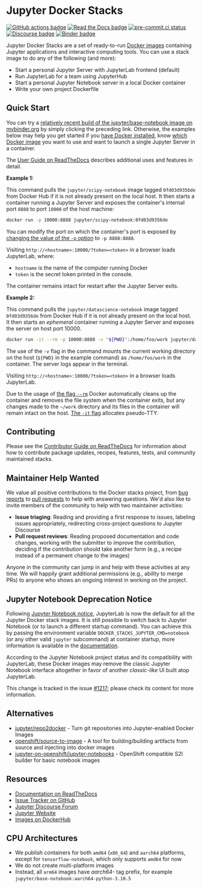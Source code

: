 # Jupyter Docker Stacks

[![GitHub actions badge](https://github.com/jupyter/docker-stacks/actions/workflows/docker.yml/badge.svg)](https://github.com/jupyter/docker-stacks/actions/workflows/docker.yml "Docker images build status")
[![Read the Docs badge](https://img.shields.io/readthedocs/jupyter-docker-stacks.svg)](https://jupyter-docker-stacks.readthedocs.io/en/latest/ "Documentation build status")
[![pre-commit.ci status](https://results.pre-commit.ci/badge/github/jupyter/docker-stacks/main.svg)](https://results.pre-commit.ci/latest/github/jupyter/docker-stacks/main "pre-commit.ci build status")
[![Discourse badge](https://img.shields.io/discourse/users.svg?color=%23f37626&server=https%3A%2F%2Fdiscourse.jupyter.org)](https://discourse.jupyter.org/ "Jupyter Discourse Forum")
[![Binder badge](https://static.mybinder.org/badge_logo.svg)](https://mybinder.org/v2/gh/jupyter/docker-stacks/main?filepath=README.ipynb "Launch a jupyter/base-notebook container on mybinder.org")

Jupyter Docker Stacks are a set of ready-to-run [Docker images](https://hub.docker.com/u/jupyter) containing Jupyter applications and interactive computing tools.
You can use a stack image to do any of the following (and more):

- Start a personal Jupyter Server with JupyterLab frontend (default)
- Run JupyterLab for a team using JupyterHub
- Start a personal Jupyter Notebook server in a local Docker container
- Write your own project Dockerfile

## Quick Start

You can try a [relatively recent build of the jupyter/base-notebook image on mybinder.org](https://mybinder.org/v2/gh/jupyter/docker-stacks/main?urlpath=lab/tree/README.ipynb)
by simply clicking the preceding link.
Otherwise, the examples below may help you get started if you [have Docker installed](https://docs.docker.com/install/),
know [which Docker image](https://jupyter-docker-stacks.readthedocs.io/en/latest/using/selecting.html) you want to use
and want to launch a single Jupyter Server in a container.

The [User Guide on ReadTheDocs](https://jupyter-docker-stacks.readthedocs.io/en/latest/) describes additional uses and features in detail.

**Example 1:**

This command pulls the `jupyter/scipy-notebook` image tagged `0fd03d9356de` from Docker Hub if it is not already present on the local host.
It then starts a container running a Jupyter Server and exposes the container's internal port `8888` to port `10000` of the host machine:

```bash
docker run -p 10000:8888 jupyter/scipy-notebook:0fd03d9356de
```

You can modify the port on which the container's port is exposed by [changing the value of the `-p` option](https://docs.docker.com/engine/reference/run/#expose-incoming-ports) to `-p 8888:8888`.

Visiting `http://<hostname>:10000/?token=<token>` in a browser loads JupyterLab,
where:

- `hostname` is the name of the computer running Docker
- `token` is the secret token printed in the console.

The container remains intact for restart after the Jupyter Server exits.

**Example 2:**

This command pulls the `jupyter/datascience-notebook` image tagged `0fd03d9356de` from Docker Hub if it is not already present on the local host.
It then starts an _ephemeral_ container running a Jupyter Server and exposes the server on host port 10000.

```bash
docker run -it --rm -p 10000:8888 -v "${PWD}":/home/foo/work jupyter/datascience-notebook:0fd03d9356de
```

The use of the `-v` flag in the command mounts the current working directory on the host (`${PWD}` in the example command) as `/home/foo/work` in the container.
The server logs appear in the terminal.

Visiting `http://<hostname>:10000/?token=<token>` in a browser loads JupyterLab.

Due to the usage of [the flag `--rm`](https://docs.docker.com/engine/reference/run/#clean-up---rm) Docker automatically cleans up the container and removes the file
system when the container exits, but any changes made to the `~/work` directory and its files in the container will remain intact on the host.
[The `-it` flag](https://docs.docker.com/engine/reference/commandline/run/#assign-name-and-allocate-pseudo-tty---name--it) allocates pseudo-TTY.

## Contributing

Please see the [Contributor Guide on ReadTheDocs](https://jupyter-docker-stacks.readthedocs.io/en/latest/) for
information about how to contribute package updates, recipes, features, tests, and community
maintained stacks.

## Maintainer Help Wanted

We value all positive contributions to the Docker stacks project,
from [bug reports](https://jupyter-docker-stacks.readthedocs.io/en/latest/contributing/issues.html)
to [pull requests](https://jupyter-docker-stacks.readthedocs.io/en/latest/contributing/packages.html)
to help with answering questions.
We'd also like to invite members of the community to help with two maintainer activities:

- **Issue triaging**: Reading and providing a first response to issues, labeling issues appropriately,
  redirecting cross-project questions to Jupyter Discourse
- **Pull request reviews**: Reading proposed documentation and code changes, working with the submitter
  to improve the contribution, deciding if the contribution should take another form (e.g., a recipe
  instead of a permanent change to the images)

Anyone in the community can jump in and help with these activities at any time.
We will happily grant additional permissions (e.g., ability to merge PRs) to anyone who shows an ongoing interest in working on the project.

## Jupyter Notebook Deprecation Notice

Following [Jupyter Notebook notice](https://github.com/jupyter/notebook#notice), JupyterLab is now the default for all the Jupyter Docker stack images.
It is still possible to switch back to Jupyter Notebook (or to launch a different startup command).
You can achieve this by passing the environment variable `DOCKER_STACKS_JUPYTER_CMD=notebook` (or any other valid `jupyter` subcommand) at container startup,
more information is available in the [documentation](https://jupyter-docker-stacks.readthedocs.io/en/latest/using/common.html#alternative-commands).

According to the Jupyter Notebook project status and its compatibility with JupyterLab,
these Docker images may remove the classic Jupyter Notebook interface altogether in favor of another _classic-like_ UI built atop JupyterLab.

This change is tracked in the issue [#1217](https://github.com/jupyter/docker-stacks/issues/1217); please check its content for more information.

## Alternatives

- [jupyter/repo2docker](https://github.com/jupyterhub/repo2docker) - Turn git repositories into
  Jupyter-enabled Docker Images
- [openshift/source-to-image](https://github.com/openshift/source-to-image) - A tool for
  building/building artifacts from source and injecting into docker images
- [jupyter-on-openshift/jupyter-notebooks](https://github.com/jupyter-on-openshift/jupyter-notebooks) -
  OpenShift compatible S2I builder for basic notebook images

## Resources

- [Documentation on ReadTheDocs](https://jupyter-docker-stacks.readthedocs.io/en/latest/)
- [Issue Tracker on GitHub](https://github.com/jupyter/docker-stacks)
- [Jupyter Discourse Forum](https://discourse.jupyter.org/)
- [Jupyter Website](https://jupyter.org)
- [Images on DockerHub](https://hub.docker.com/u/jupyter)

## CPU Architectures

- We publish containers for both `amd64` (`x86_64`) and `aarch64` platforms, except for `tensorflow-notebook`, which only supports `amd64` for now
- We do not create multi-platform images
- Instead, all `arm64` images have _aarch64-_ tag prefix, for example `jupyter/base-notebook:aarch64-python-3.10.5`
